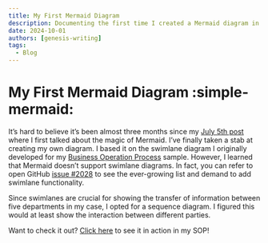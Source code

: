 ```yaml
---
title: My First Mermaid Diagram
description: Documenting the first time I created a Mermaid diagram in Markdown.
date: 2024-10-01
authors: [genesis-writing]
tags:
  - Blog
---
```


# My First Mermaid Diagram :simple-mermaid:

It’s hard to believe it’s been almost three months since my [July 5th post](2024-07-05-third-blog-post.md) where I first talked about the magic of Mermaid. I’ve finally taken a stab at creating my own diagram. I based it on the swimlane diagram I originally developed for my [Business Operation Process](../../sop/business-operation-process.md) sample. However, I learned that Mermaid doesn’t support swimlane diagrams. In fact, you can refer to open GitHub [issue #2028](https://github.com/mermaid-js/mermaid/issues/2028) to see the ever-growing list and demand to add swimlane functionality.

Since swimlanes are crucial for showing the transfer of information between five departments in my case, I opted for a sequence diagram. I figured this would at least show the interaction between different parties.

Want to check it out? [Click here](../../sop/business-operation-process.md#__tabbed_1_1) to see it in action in my SOP!
